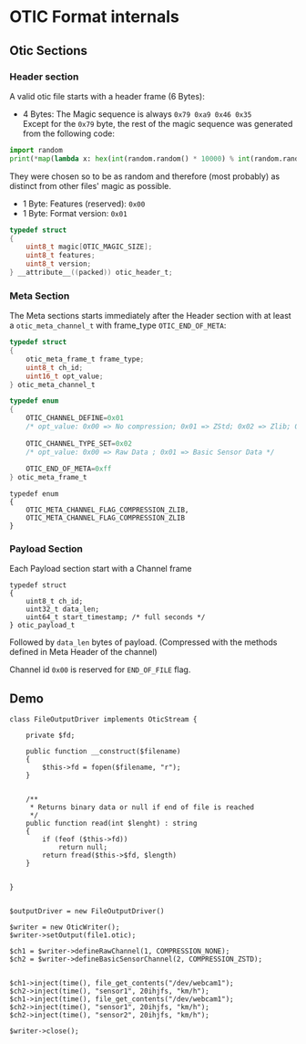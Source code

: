 # OTIC Format internals



## Otic Sections

### Header section

A valid otic file starts with a header frame (6 Bytes): 

- 4 Bytes: The Magic sequence is always `0x79 0xa9 0x46 0x35`  
Except for the `0x79` byte, the rest of the magic sequence was generated from the following code:  
```python
import random
print(*map(lambda x: hex(int(random.random() * 10000) % int(random.random() * 1000) % 255), range(3)))
``` 
They were chosen so to be as random and therefore (most probably) as distinct from other files' magic as possible.
- 1 Byte: Features (reserved): `0x00`
- 1 Byte: Format version: `0x01` 

```c
typedef struct
{
    uint8_t magic[OTIC_MAGIC_SIZE];
    uint8_t features;
    uint8_t version;
} __attribute__((packed)) otic_header_t;
```

### Meta Section

The Meta sections starts immediately after the Header section with at least a `otic_meta_channel_t` with 
frame_type `OTIC_END_OF_META`:

```c
typedef struct
{
    otic_meta_frame_t frame_type;
    uint8_t ch_id;
    uint16_t opt_value;
} otic_meta_channel_t
```


```c
typedef enum
{
    OTIC_CHANNEL_DEFINE=0x01
    /* opt_value: 0x00 => No compression; 0x01 => ZStd; 0x02 => Zlib; 0x03 => deflate */
    
    OTIC_CHANNEL_TYPE_SET=0x02
    /* opt_value: 0x00 => Raw Data ; 0x01 => Basic Sensor Data */
    
    OTIC_END_OF_META=0xff
} otic_meta_frame_t
```




```
typedef enum
{
    OTIC_META_CHANNEL_FLAG_COMPRESSION_ZLIB,
    OTIC_META_CHANNEL_FLAG_COMPRESSION_ZLIB
}
```

### Payload Section 

Each Payload section start with a Channel frame


```
typedef struct
{
    uint8_t ch_id;
    uint32_t data_len;
    uint64_t start_timestamp; /* full seconds */
} otic_payload_t
```
Followed by `data_len` bytes of payload. (Compressed with the methods defined in
Meta Header of the channel)

Channel id `0x00` is reserved for `END_OF_FILE` flag.




## Demo


```
class FileOutputDriver implements OticStream {

    private $fd;

    public function __construct($filename) 
    {
        $this->fd = fopen($filename, "r");
    } 


    /**
     * Returns binary data or null if end of file is reached
     */
    public function read(int $lenght) : string 
    {
        if (feof ($this->fd))
            return null;
        return fread($this->$fd, $length)
    }


}


$outputDriver = new FileOutputDriver()

$writer = new OticWriter();
$writer->setOutput(file1.otic);

$ch1 = $writer->defineRawChannel(1, COMPRESSION_NONE);
$ch2 = $writer->defineBasicSensorChannel(2, COMPRESSION_ZSTD);


$ch1->inject(time(), file_get_contents("/dev/webcam1");
$ch2->inject(time(), "sensor1", 20ihjfs, "km/h");
$ch1->inject(time(), file_get_contents("/dev/webcam1");
$ch2->inject(time(), "sensor1", 20ihjfs, "km/h");
$ch2->inject(time(), "sensor2", 20ihjfs, "km/h");

$writer->close();

```








